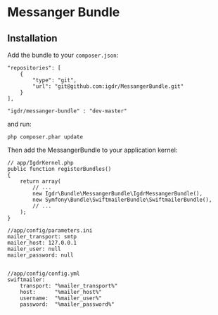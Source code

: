 Messanger Bundle
========================
Installation
------------

Add the bundle to your `composer.json`:

    "repositories": [
        {
            "type": "git",
            "url": "git@github.com:igdr/MessangerBundle.git"
        }
    ],

    "igdr/messanger-bundle" : "dev-master"

and run:

    php composer.phar update

Then add the MessangerBundle to your application kernel:

    // app/IgdrKernel.php
    public function registerBundles()
    {
        return array(
            // ...
            new Igdr\Bundle\MessangerBundle\IgdrMessangerBundle(),
            new Symfony\Bundle\SwiftmailerBundle\SwiftmailerBundle(),
            // ...
        );
    }

    //app/config/parameters.ini
    mailer_transport: smtp
    mailer_host: 127.0.0.1
    mailer_user: null
    mailer_password: null


    //app/config/config.yml
    swiftmailer:
        transport: "%mailer_transport%"
        host:      "%mailer_host%"
        username:  "%mailer_user%"
        password:  "%mailer_password%"